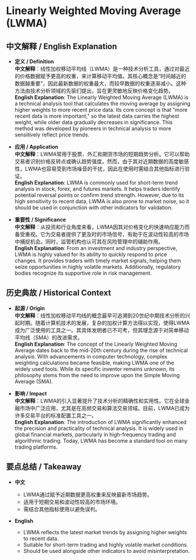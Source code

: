 # Linearly Weighted Moving Average (LWMA)

## 中文解释 / English Explanation

* **定义 / Definition**  
  **中文解释**：线性加权移动平均线（LWMA）是一种技术分析工具，通过对最近的价格数据赋予更高的权重，来计算移动平均值。其核心概念是“时间越近的数据越重要”，因此最新数据的权重最大，而较早数据的权重逐渐减小。这种方法由技术分析领域的先驱们提出，旨在更灵敏地反映价格变化趋势。  
  **English Explanation**: The Linearly Weighted Moving Average (LWMA) is a technical analysis tool that calculates the moving average by assigning higher weights to more recent price data. Its core concept is that "more recent data is more important," so the latest data carries the highest weight, while older data gradually decreases in significance. This method was developed by pioneers in technical analysis to more sensitively reflect price trends.

* **应用 / Application**  
  **中文解释**：LWMA常用于股票、外汇和期货市场的短期趋势分析。它可以帮助交易者识别价格反转点或确认趋势强度。然而，由于其对近期数据的高度敏感性，LWMA也容易受到市场噪音的干扰，因此在使用时需结合其他指标进行验证。  
  **English Explanation**: LWMA is commonly used for short-term trend analysis in stock, forex, and futures markets. It helps traders identify potential reversal points or confirm trend strength. However, due to its high sensitivity to recent data, LWMA is also prone to market noise, so it should be used in conjunction with other indicators for validation.

* **重要性 / Significance**  
  **中文解释**：从投资和行业角度来看，LWMA因其对价格变化的快速响应能力而备受重视。它为交易者提供了更及时的市场信号，有助于在波动性较高的市场中捕捉机会。同时，监管机构也认可其在风险管理中的辅助作用。  
  **English Explanation**: From an investment and industry perspective, LWMA is highly valued for its ability to quickly respond to price changes. It provides traders with timely market signals, helping them seize opportunities in highly volatile markets. Additionally, regulatory bodies recognize its supportive role in risk management.

## 历史典故 / Historical Context

* **起源 / Origin**  
  **中文解释**：线性加权移动平均线的概念最早可追溯到20世纪中期技术分析的兴起时期。随着计算机技术的发展，复杂的加权计算方法得以实现，使得LWMA成为广泛使用的工具之一。其具体发明者已不可考，但其理念源于对简单移动平均线（SMA）的改进需求。  
  **English Explanation**: The concept of the Linearly Weighted Moving Average dates back to the mid-20th century during the rise of technical analysis. With advancements in computer technology, complex weighting calculations became feasible, making LWMA one of the widely used tools. While its specific inventor remains unknown, its philosophy stems from the need to improve upon the Simple Moving Average (SMA).

* **影响 / Impact**  
  **中文解释**：LWMA的引入显著提升了技术分析的精确性和实用性。它在全球金融市场中广泛应用，尤其是在高频交易和算法交易领域。目前，LWMA已成为许多交易平台的标准配置工具之一。  
  **English Explanation**: The introduction of LWMA significantly enhanced the precision and practicality of technical analysis. It is widely used in global financial markets, particularly in high-frequency trading and algorithmic trading. Today, LWMA has become a standard tool on many trading platforms.

## 要点总结 / Takeaway

* **中文**  
  - LWMA通过赋予近期数据更高权重来反映最新市场趋势。  
  - 适用于短期交易和波动性较高的市场环境。  
  - 需结合其他指标使用以避免误判。

* **English**  
  - LWMA reflects the latest market trends by assigning higher weights to recent data.  
  - Suitable for short-term trading and highly volatile market conditions.  
  - Should be used alongside other indicators to avoid misinterpretation.